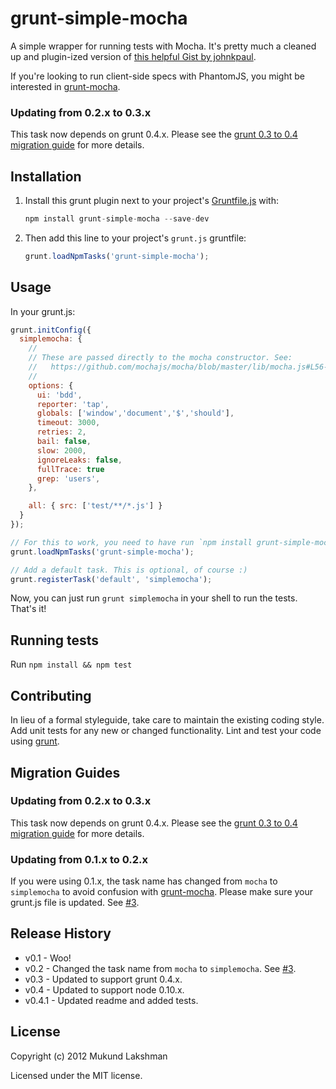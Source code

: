 # grunt-simple-mocha

A simple wrapper for running tests with Mocha. It's pretty much a cleaned up
and plugin-ized version of [this helpful Gist by johnkpaul][johnkpaul_gist].

If you're looking to run client-side specs with PhantomJS, you might be
interested in [grunt-mocha][othermocha].

### Updating from 0.2.x to 0.3.x

This task now depends on grunt 0.4.x. Please see the
[grunt 0.3 to 0.4 migration guide][migration_guide] for more details.

## Installation
1. Install this grunt plugin next to your project's
   [Gruntfile.js][getting_started] with:
   ```javascript
   npm install grunt-simple-mocha --save-dev
   ```

2. Then add this line to your project's `grunt.js` gruntfile:
   ```javascript
   grunt.loadNpmTasks('grunt-simple-mocha');
   ```

## Usage

In your grunt.js:

```javascript
grunt.initConfig({
  simplemocha: {
    //
    // These are passed directly to the mocha constructor. See:
    //   https://github.com/mochajs/mocha/blob/master/lib/mocha.js#L56-L74
    //
    options: {
      ui: 'bdd',
      reporter: 'tap',
      globals: ['window','document','$','should'],
      timeout: 3000,
      retries: 2,
      bail: false,
      slow: 2000,
      ignoreLeaks: false,
      fullTrace: true
      grep: 'users',
    },

    all: { src: ['test/**/*.js'] }
  }
});

// For this to work, you need to have run `npm install grunt-simple-mocha`
grunt.loadNpmTasks('grunt-simple-mocha');

// Add a default task. This is optional, of course :)
grunt.registerTask('default', 'simplemocha');
```

Now, you can just run `grunt simplemocha` in your shell to run the tests. That's it!

## Running tests

Run `npm install && npm test`

## Contributing
In lieu of a formal styleguide, take care to maintain the existing coding
style. Add unit tests for any new or changed functionality. Lint and test your
code using [grunt][grunt_github].

## Migration Guides

### Updating from 0.2.x to 0.3.x

This task now depends on grunt 0.4.x. Please see the
[grunt 0.3 to 0.4 migration guide][migration_guide] for more details.

### Updating from 0.1.x to 0.2.x

If you were using 0.1.x, the task name has changed from `mocha` to
`simplemocha` to avoid confusion with [grunt-mocha][othermocha]. Please make
sure your grunt.js file is updated. See [#3][issue3].  

## Release History

* v0.1 - Woo!
* v0.2 - Changed the task name from `mocha` to `simplemocha`. See [#3][issue3].
* v0.3 - Updated to support grunt 0.4.x.
* v0.4 - Updated to support node 0.10.x.
* v0.4.1 - Updated readme and added tests.

## License
Copyright (c) 2012 Mukund Lakshman

Licensed under the MIT license.

[getting_started]: https://github.com/cowboy/grunt/blob/master/docs/getting_started.md
[johnkpaul_gist]: https://gist.github.com/2361303
[grunt_github]: http://github.com/cowboy/grunt
[issue3]: https://github.com/yaymukund/grunt-simple-mocha/issues/3
[othermocha]: https://github.com/kmiyashiro/grunt-mocha
[migration_guide]: https://github.com/gruntjs/grunt/wiki/Upgrading-from-0.3-to-0.4
